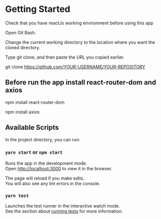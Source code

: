 # Getting Started 
Check that you have reactJs working environment before using this app

Open Git Bash.

Change the current working directory to the location where you want the cloned directory.

Type git clone, and then paste the URL you copied earlier.

git clone https://github.com/YOUR-USERNAME/YOUR-REPOSITORY


## Before run the app install react-router-dom and axios

npm install react-router-dom

npm install axios

## Available Scripts

In the project directory, you can run:

### `yarn start` or `npm start`

Runs the app in the development mode.\
Open [http://localhost:3000](http://localhost:3000) to view it in the browser.

The page will reload if you make edits.\
You will also see any lint errors in the console.

### `yarn test`

Launches the test runner in the interactive watch mode.\
See the section about [running tests](https://facebook.github.io/create-react-app/docs/running-tests) for more information.



